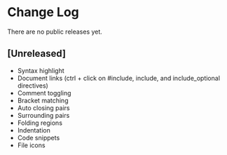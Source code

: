 # Change Log

There are no public releases yet.

## [Unreleased]

-   Syntax highlight
-   Document links (ctrl + click on #include, include, and include_optional directives)
-   Comment toggling
-   Bracket matching
-   Auto closing pairs
-   Surrounding pairs
-   Folding regions
-   Indentation
-   Code snippets
-   File icons
